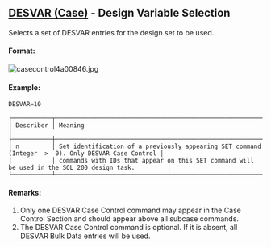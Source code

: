 ## [DESVAR (Case)](https://nexus.hexagon.com/documentationcenter/bundle/MSC_Nastran_2022.4/page/Nastran_Combined_Book/qrg/casecontrol4a/TOC.DESVAR.Case.xhtml) - Design Variable Selection

Selects a set of DESVAR entries for the design set to be used.

#### Format:

![casecontrol4a00846.jpg](https://help-be.hexagonmi.com/bundle/MSC_Nastran_2022.4/page/Nastran_Combined_Book/qrg/casecontrol4a/../../../assets/casecontrol4a00846.jpg?_LANG=enus)  

#### Example:

```nastran
DESVAR=10
```

```text
┌───────────┬────────────────────────────────────────────────────────────────────────────────────────────────────┐
│ Describer │ Meaning                                                                                            │
├───────────┼────────────────────────────────────────────────────────────────────────────────────────────────────┤
│ n         │ Set identification of a previously appearing SET command (Integer  >  0). Only DESVAR Case Control │
│           │ commands with IDs that appear on this SET command will be used in the SOL 200 design task.         │
└───────────┴────────────────────────────────────────────────────────────────────────────────────────────────────┘
```

#### Remarks:

1. Only one DESVAR Case Control command may appear in the Case Control Section and should appear above all subcase commands.
2. The DESVAR Case Control command is optional. If it is absent, all DESVAR Bulk Data entries will be used.
